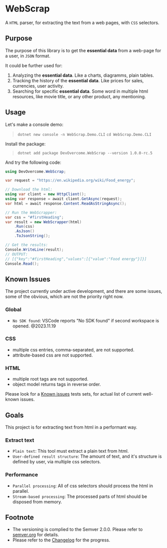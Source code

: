 # WebScrap

A `HTML` parser, for extracting the text from a web pages, with `CSS` selectors.

## Purpose

The purpose of this library is to get the **essential data** from a web-page for a user, in `JSON` format.

It could be further used for:
1. Analyzing the **essential data**. Like a charts, diagramms, plain tables.
2. Tracking the history of the **essential data**. Like prices for sales, currencies, user activity.
3. Searching for specific **essential data**. Some word in multiple html resources, like movie title, or any other product, any mentioning.

## Usage

Let's make a console demo:
> ` dotnet new console -n WebScrap.Demo.CLI `
> ` cd WebScrap.Demo.CLI `

Install the package:
> ` dotnet add package DevOvercome.WebScrap --version 1.0.0-rc.5 `

And try the following code:
```csharp
using DevOvercome.WebScrap;

var request = "https://en.wikipedia.org/wiki/Food_energy";

// Download the html:
using var client = new HttpClient();
using var response = await client.GetAsync(request);
var html = await response.Content.ReadAsStringAsync();

// Run the WebScrapper:
var css = "#firstHeading";
var result = new WebScrapper(html)
    .Run(css)
    .AsJson()
    .ToJsonString();

// Get the results:
Console.WriteLine(result);
// OUTPUT:
// [{"key":"#firstHeading","values":[{"value":"Food energy"}]}]
Console.Read();
```

## Known Issues

The project currently under active development, and there are some issues, some of the obvious, which are not the priority right now.

### Global
- `No SDK found`: VSCode reports "No SDK found" if second workspace is opened. @2023.11.19

### CSS
- multiple css entries, comma-separated, are not supported.
- attribute-based css are not supported.

### HTML
- multiple root tags are not supported.
- object model returns tags in reverse order.

Please look for a [Known issues](https://github.com/search?q=repo%3AAlex-Kozachenko%2FWebScrap+KnownIssues.cs&type=code) tests sets, for actual list of current well-known issues.

## Goals

This project is for extracting text from html in a performant way.

### Extract text

* `Plain text`: This tool must extract a plain text from html.
* `User-defined result structure`: The amount of text, and it's structure is defined by user, via multiple css selectors.

### Performance

- `Parallel processing`: All of css selectors should process the html in parallel.
- `Stream-based processing`: The processed parts of html should be disposed from memory.

## Footnote

- The versioning is complied to the Semver 2.0.0. Please refer to [semver.org](https://semver.org/) for details.
- Please refer to the [Changelog](./Changelog.md) for the progress.
